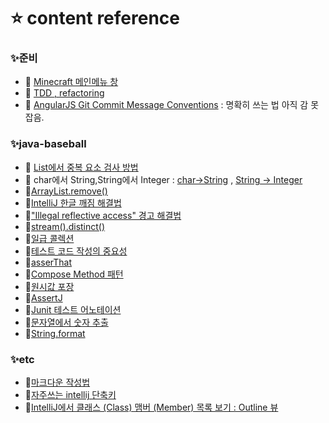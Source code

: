 # ⭐ content reference

### ✨준비
- 👀 [Minecraft 메인메뉴 창](https://minecraft.fandom.com/wiki/Main_menu)
- 👀 [TDD , refactoring](https://www.youtube.com/watch?v=bIeqAlmNRrA)
- 👀 [AngularJS Git Commit Message Conventions](https://velog.io/@ozragwort/git-%EC%BB%A4%EB%B0%8B-%EB%A9%94%EC%8B%9C%EC%A7%80-%EA%B7%9C%EC%B9%99-AngularJS-Commit-Message-Conventions) : 명확히 쓰는 법 아직 감 못잡음.

### ✨java-baseball
- 👀 [List에서 중복 요소 검사 방법](https://doing7.tistory.com/145)
- 👀 char에서 String,String에서 Integer : [char->String](https://wotres.tistory.com/entry/Java-char%EB%A5%BC-String-%EC%9C%BC%EB%A1%9C-%EB%B3%80%ED%99%98%ED%95%98%EB%8A%94-%EB%B2%95) , [String -> Integer](https://hianna.tistory.com/524)
- 👀[ArrayList.remove()](https://codechacha.com/ko/java-collections-arraylist-remove/)
- 👀[IntelliJ 한글 깨짐 해결법](https://www.lesstif.com/java/intellij-file-console-encoding-121012310.html)
- 👀["Illegal reflective access" 경고 해결법](https://stackoverflow.com/questions/46454995/how-to-hide-warning-illegal-reflective-access-in-java-9-without-jvm-argument)
- 👀[stream().distinct()](https://codechacha.com/ko/java8-stream-distinct/)
- 👀[일급 콜렉션](https://tecoble.techcourse.co.kr/post/2020-05-08-First-Class-Collection/)
- 👀[테스트 코드 작성의 중요성](https://hanamon.kr/%ED%85%8C%EC%8A%A4%ED%8A%B8-%EC%BD%94%EB%93%9C-%EC%9E%91%EC%84%B1%EC%9D%98-%EC%A4%91%EC%9A%94%EC%84%B1/)
- 👀[asserThat](https://jwkim96.tistory.com/168)
- 👀[Compose Method 패턴](https://velog.io/@wilgur513/Compose-Method-%ED%8C%A8%ED%84%B4)
- 👀[원시값 포장](https://velog.io/@kanamycine/Java-%EC%9B%90%EC%8B%9C%EA%B0%92-%ED%8F%AC%EC%9E%A5)
- 👀[AssertJ](https://smpark1020.tistory.com/405)
- 👀[Junit 테스트 어노테이션](https://gracelove91.tistory.com/107)
- 👀[문자열에서 숫자 추출](https://codechacha.com/ko/java-extract-integers-from-string/)
- 👀[String.format](https://blog.jiniworld.me/68)


### ✨etc
- 👀[마크다운 작성법](https://gist.github.com/ihoneymon/652be052a0727ad59601)
- 👀[자주쓰는 intellij 단축키](https://wecandev.tistory.com/112)
- 👀[IntelliJ에서 클래스 (Class) 맴버 (Member) 목록 보기 : Outline 뷰](https://www.jetbrains.com/help/idea/viewing-structure-of-a-source-file.html)